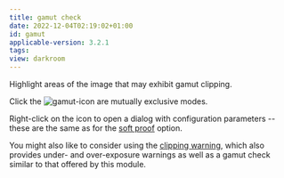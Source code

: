 ```yaml
---
title: gamut check
date: 2022-12-04T02:19:02+01:00
id: gamut
applicable-version: 3.2.1
tags:
view: darkroom
---
```


Highlight areas of the image that may exhibit gamut clipping.

Click the ![gamut-icon](gamut-icon.jpg) are mutually exclusive modes.

Right-click on the icon to open a dialog with configuration parameters -- these are the same as for the [soft proof](./soft-proof.md) option.

You might also like to consider using the [clipping warning](./clipping.md), which also provides under- and over-exposure warnings as well as a gamut check similar to that offered by this module.
